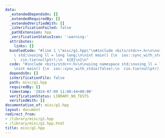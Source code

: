 ```yaml
---
data:
  _extendedDependsOn: []
  _extendedRequiredBy: []
  _extendedVerifiedWith: []
  _isVerificationFailed: false
  _pathExtension: hpp
  _verificationStatusIcon: ':warning:'
  attributes:
    links: []
  bundledCode: "#line 1 \"misc/g1.hpp\"\n#include <bits/stdc++.h>\n\nusing namespace\
    \ std;\nusing ll = long long;\n\nint main() {\n  ios::sync_with_stdio(false);\n\
    \  cin.tie(nullptr);\n  ${0}\n}\n"
  code: "#include <bits/stdc++.h>\n\nusing namespace std;\nusing ll = long long;\n\
    \nint main() {\n  ios::sync_with_stdio(false);\n  cin.tie(nullptr);\n  ${0}\n}"
  dependsOn: []
  isVerificationFile: false
  path: misc/g1.hpp
  requiredBy: []
  timestamp: '2024-07-09 11:08:44+08:00'
  verificationStatus: LIBRARY_NO_TESTS
  verifiedWith: []
documentation_of: misc/g1.hpp
layout: document
redirect_from:
- /library/misc/g1.hpp
- /library/misc/g1.hpp.html
title: misc/g1.hpp
---
```

